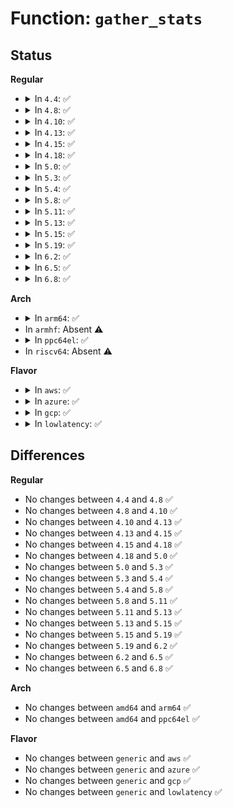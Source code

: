 # Function: <code>gather_stats</code>

## Status
<b>Regular</b>
<ul>
<li>
<details>
<summary>In <code>4.4</code>: ✅</summary>

```c
void gather_stats(struct page *page, struct numa_maps *md, int pte_dirty, long unsigned int nr_pages);
```

**Collision:** Unique Static

**Inline:** No

**Transformation:** False

**Instances:**

```
In fs/proc/task_mmu.c (ffffffff81276a00)
Location: fs/proc/task_mmu.c:1382
Inline: False
Direct callers:
  - fs/proc/task_mmu.c:gather_hugetlb_stats
  - fs/proc/task_mmu.c:gather_pte_stats
  - fs/proc/task_mmu.c:gather_pte_stats
```
**Symbols:**

```
ffffffff81276a00-ffffffff81276a79: gather_stats (STB_LOCAL)
```
</details>
</li>
<li>
<details>
<summary>In <code>4.8</code>: ✅</summary>

```c
void gather_stats(struct page *page, struct numa_maps *md, int pte_dirty, long unsigned int nr_pages);
```

**Collision:** Unique Static

**Inline:** No

**Transformation:** False

**Instances:**

```
In fs/proc/task_mmu.c (ffffffff812a46b0)
Location: fs/proc/task_mmu.c:1491
Inline: False
Direct callers:
  - fs/proc/task_mmu.c:gather_hugetlb_stats
  - fs/proc/task_mmu.c:gather_pte_stats
  - fs/proc/task_mmu.c:gather_pte_stats
```
**Symbols:**

```
ffffffff812a46b0-ffffffff812a47b8: gather_stats (STB_LOCAL)
```
</details>
</li>
<li>
<details>
<summary>In <code>4.10</code>: ✅</summary>

```c
void gather_stats(struct page *page, struct numa_maps *md, int pte_dirty, long unsigned int nr_pages);
```

**Collision:** Unique Static

**Inline:** No

**Transformation:** False

**Instances:**

```
In fs/proc/task_mmu.c (ffffffff812ba010)
Location: fs/proc/task_mmu.c:1484
Inline: False
Direct callers:
  - fs/proc/task_mmu.c:gather_hugetlb_stats
  - fs/proc/task_mmu.c:gather_pte_stats
  - fs/proc/task_mmu.c:gather_pte_stats
```
**Symbols:**

```
ffffffff812ba010-ffffffff812ba13b: gather_stats (STB_LOCAL)
```
</details>
</li>
<li>
<details>
<summary>In <code>4.13</code>: ✅</summary>

```c
void gather_stats(struct page *page, struct numa_maps *md, int pte_dirty, long unsigned int nr_pages);
```

**Collision:** Unique Static

**Inline:** No

**Transformation:** False

**Instances:**

```
In fs/proc/task_mmu.c (ffffffff812c7750)
Location: fs/proc/task_mmu.c:1496
Inline: False
Direct callers:
  - fs/proc/task_mmu.c:gather_hugetlb_stats
  - fs/proc/task_mmu.c:gather_pte_stats
  - fs/proc/task_mmu.c:gather_pte_stats
```
**Symbols:**

```
ffffffff812c7750-ffffffff812c788b: gather_stats (STB_LOCAL)
```
</details>
</li>
<li>
<details>
<summary>In <code>4.15</code>: ✅</summary>

```c
void gather_stats(struct page *page, struct numa_maps *md, int pte_dirty, long unsigned int nr_pages);
```

**Collision:** Unique Static

**Inline:** No

**Transformation:** False

**Instances:**

```
In fs/proc/task_mmu.c (ffffffff812eb350)
Location: fs/proc/task_mmu.c:1592
Inline: False
Direct callers:
  - fs/proc/task_mmu.c:gather_hugetlb_stats
  - fs/proc/task_mmu.c:gather_pte_stats
  - fs/proc/task_mmu.c:gather_pte_stats
```
**Symbols:**

```
ffffffff812eb350-ffffffff812eb49a: gather_stats (STB_LOCAL)
```
</details>
</li>
<li>
<details>
<summary>In <code>4.18</code>: ✅</summary>

```c
void gather_stats(struct page *page, struct numa_maps *md, int pte_dirty, long unsigned int nr_pages);
```

**Collision:** Unique Static

**Inline:** No

**Transformation:** False

**Instances:**

```
In fs/proc/task_mmu.c (ffffffff81318680)
Location: fs/proc/task_mmu.c:1590
Inline: False
Direct callers:
  - fs/proc/task_mmu.c:gather_hugetlb_stats
  - fs/proc/task_mmu.c:gather_pte_stats
  - fs/proc/task_mmu.c:gather_pte_stats
```
**Symbols:**

```
ffffffff81318680-ffffffff813187ca: gather_stats (STB_LOCAL)
```
</details>
</li>
<li>
<details>
<summary>In <code>5.0</code>: ✅</summary>

```c
void gather_stats(struct page *page, struct numa_maps *md, int pte_dirty, long unsigned int nr_pages);
```

**Collision:** Unique Static

**Inline:** No

**Transformation:** False

**Instances:**

```
In fs/proc/task_mmu.c (ffffffff8132f590)
Location: fs/proc/task_mmu.c:1596
Inline: False
Direct callers:
  - fs/proc/task_mmu.c:gather_hugetlb_stats
  - fs/proc/task_mmu.c:gather_pte_stats
  - fs/proc/task_mmu.c:gather_pte_stats
```
**Symbols:**

```
ffffffff8132f590-ffffffff8132f6dc: gather_stats (STB_LOCAL)
```
</details>
</li>
<li>
<details>
<summary>In <code>5.3</code>: ✅</summary>

```c
void gather_stats(struct page *page, struct numa_maps *md, int pte_dirty, long unsigned int nr_pages);
```

**Collision:** Unique Static

**Inline:** No

**Transformation:** False

**Instances:**

```
In fs/proc/task_mmu.c (ffffffff81356fe0)
Location: fs/proc/task_mmu.c:1663
Inline: False
Direct callers:
  - fs/proc/task_mmu.c:gather_hugetlb_stats
  - fs/proc/task_mmu.c:gather_pte_stats
  - fs/proc/task_mmu.c:gather_pte_stats
```
**Symbols:**

```
ffffffff81356fe0-ffffffff81357140: gather_stats (STB_LOCAL)
```
</details>
</li>
<li>
<details>
<summary>In <code>5.4</code>: ✅</summary>

```c
void gather_stats(struct page *page, struct numa_maps *md, int pte_dirty, long unsigned int nr_pages);
```

**Collision:** Unique Static

**Inline:** No

**Transformation:** False

**Instances:**

```
In fs/proc/task_mmu.c (ffffffff8136f5b0)
Location: fs/proc/task_mmu.c:1670
Inline: False
Direct callers:
  - fs/proc/task_mmu.c:gather_hugetlb_stats
  - fs/proc/task_mmu.c:gather_pte_stats
  - fs/proc/task_mmu.c:gather_pte_stats
```
**Symbols:**

```
ffffffff8136f5b0-ffffffff8136f710: gather_stats (STB_LOCAL)
```
</details>
</li>
<li>
<details>
<summary>In <code>5.8</code>: ✅</summary>

```c
void gather_stats(struct page *page, struct numa_maps *md, int pte_dirty, long unsigned int nr_pages);
```

**Collision:** Unique Static

**Inline:** No

**Transformation:** False

**Instances:**

```
In fs/proc/task_mmu.c (ffffffff813b6e00)
Location: fs/proc/task_mmu.c:1644
Inline: False
Direct callers:
  - fs/proc/task_mmu.c:gather_hugetlb_stats
  - fs/proc/task_mmu.c:gather_pte_stats
  - fs/proc/task_mmu.c:gather_pte_stats
```
**Symbols:**

```
ffffffff813b6e00-ffffffff813b6f57: gather_stats (STB_LOCAL)
```
</details>
</li>
<li>
<details>
<summary>In <code>5.11</code>: ✅</summary>

```c
void gather_stats(struct page *page, struct numa_maps *md, int pte_dirty, long unsigned int nr_pages);
```

**Collision:** Unique Static

**Inline:** No

**Transformation:** False

**Instances:**

```
In fs/proc/task_mmu.c (ffffffff813c84a0)
Location: fs/proc/task_mmu.c:1714
Inline: False
Direct callers:
  - fs/proc/task_mmu.c:gather_hugetlb_stats
  - fs/proc/task_mmu.c:gather_pte_stats
  - fs/proc/task_mmu.c:gather_pte_stats
```
**Symbols:**

```
ffffffff813c84a0-ffffffff813c85f7: gather_stats (STB_LOCAL)
```
</details>
</li>
<li>
<details>
<summary>In <code>5.13</code>: ✅</summary>

```c
void gather_stats(struct page *page, struct numa_maps *md, int pte_dirty, long unsigned int nr_pages);
```

**Collision:** Unique Static

**Inline:** No

**Transformation:** False

**Instances:**

```
In fs/proc/task_mmu.c (ffffffff813cf4e0)
Location: fs/proc/task_mmu.c:1712
Inline: False
Direct callers:
  - fs/proc/task_mmu.c:gather_hugetlb_stats
  - fs/proc/task_mmu.c:gather_pte_stats
  - fs/proc/task_mmu.c:gather_pte_stats
```
**Symbols:**

```
ffffffff813cf4e0-ffffffff813cf635: gather_stats (STB_LOCAL)
```
</details>
</li>
<li>
<details>
<summary>In <code>5.15</code>: ✅</summary>

```c
void gather_stats(struct page *page, struct numa_maps *md, int pte_dirty, long unsigned int nr_pages);
```

**Collision:** Unique Static

**Inline:** No

**Transformation:** False

**Instances:**

```
In fs/proc/task_mmu.c (ffffffff814208c0)
Location: fs/proc/task_mmu.c:1739
Inline: False
Direct callers:
  - fs/proc/task_mmu.c:gather_hugetlb_stats
  - fs/proc/task_mmu.c:gather_pte_stats
  - fs/proc/task_mmu.c:gather_pte_stats
```
**Symbols:**

```
ffffffff814208c0-ffffffff81420a15: gather_stats (STB_LOCAL)
```
</details>
</li>
<li>
<details>
<summary>In <code>5.19</code>: ✅</summary>

```c
void gather_stats(struct page *page, struct numa_maps *md, int pte_dirty, long unsigned int nr_pages);
```

**Collision:** Unique Static

**Inline:** No

**Transformation:** False

**Instances:**

```
In fs/proc/task_mmu.c (ffffffff81499620)
Location: fs/proc/task_mmu.c:1762
Inline: False
Direct callers:
  - fs/proc/task_mmu.c:gather_hugetlb_stats
  - fs/proc/task_mmu.c:gather_pte_stats
  - fs/proc/task_mmu.c:gather_pte_stats
```
**Symbols:**

```
ffffffff81499620-ffffffff814998fc: gather_stats (STB_LOCAL)
```
</details>
</li>
<li>
<details>
<summary>In <code>6.2</code>: ✅</summary>

```c
void gather_stats(struct page *page, struct numa_maps *md, int pte_dirty, long unsigned int nr_pages);
```

**Collision:** Unique Static

**Inline:** No

**Transformation:** False

**Instances:**

```
In fs/proc/task_mmu.c (ffffffff8152d7e0)
Location: fs/proc/task_mmu.c:1793
Inline: False
Direct callers:
  - fs/proc/task_mmu.c:gather_hugetlb_stats
  - fs/proc/task_mmu.c:gather_pte_stats
  - fs/proc/task_mmu.c:gather_pte_stats
```
**Symbols:**

```
ffffffff8152d7e0-ffffffff8152daf3: gather_stats (STB_LOCAL)
```
</details>
</li>
<li>
<details>
<summary>In <code>6.5</code>: ✅</summary>

```c
void gather_stats(struct page *page, struct numa_maps *md, int pte_dirty, long unsigned int nr_pages);
```

**Collision:** Unique Static

**Inline:** No

**Transformation:** False

**Instances:**

```
In fs/proc/task_mmu.c (ffffffff81565c10)
Location: fs/proc/task_mmu.c:1797
Inline: False
Direct callers:
  - fs/proc/task_mmu.c:gather_hugetlb_stats
  - fs/proc/task_mmu.c:gather_pte_stats
  - fs/proc/task_mmu.c:gather_pte_stats
```
**Symbols:**

```
ffffffff81565c10-ffffffff81565f2a: gather_stats (STB_LOCAL)
```
</details>
</li>
<li>
<details>
<summary>In <code>6.8</code>: ✅</summary>

```c
void gather_stats(struct page *page, struct numa_maps *md, int pte_dirty, long unsigned int nr_pages);
```

**Collision:** Unique Static

**Inline:** No

**Transformation:** False

**Instances:**

```
In fs/proc/task_mmu.c (ffffffff8159dbf0)
Location: fs/proc/task_mmu.c:2548
Inline: False
Direct callers:
  - fs/proc/task_mmu.c:gather_hugetlb_stats
  - fs/proc/task_mmu.c:gather_pte_stats
  - fs/proc/task_mmu.c:gather_pte_stats
```
**Symbols:**

```
ffffffff8159dbf0-ffffffff8159def5: gather_stats (STB_LOCAL)
```
</details>
</li>
</ul>
<b>Arch</b>
<ul>
<li>
<details>
<summary>In <code>arm64</code>: ✅</summary>

```c
void gather_stats(struct page *page, struct numa_maps *md, int pte_dirty, long unsigned int nr_pages);
```

**Collision:** Unique Static

**Inline:** No

**Transformation:** False

**Instances:**

```
In fs/proc/task_mmu.c (ffff800010438ca0)
Location: fs/proc/task_mmu.c:1670
Inline: False
Direct callers:
  - fs/proc/task_mmu.c:gather_hugetlb_stats
  - fs/proc/task_mmu.c:gather_pte_stats
  - fs/proc/task_mmu.c:gather_pte_stats
```
**Symbols:**

```
ffff800010438ca0-ffff800010438e6c: gather_stats (STB_LOCAL)
```
</details>
</li>
<li>
In <code>armhf</code>: Absent ⚠️
</li>
<li>
<details>
<summary>In <code>ppc64el</code>: ✅</summary>

```c
void gather_stats(struct page *page, struct numa_maps *md, int pte_dirty, long unsigned int nr_pages);
```

**Collision:** Unique Static

**Inline:** No

**Transformation:** False

**Instances:**

```
In fs/proc/task_mmu.c (c00000000054c560)
Location: fs/proc/task_mmu.c:1670
Inline: False
Direct callers:
  - fs/proc/task_mmu.c:gather_hugetlb_stats
  - fs/proc/task_mmu.c:gather_pte_stats
  - fs/proc/task_mmu.c:gather_pte_stats
```
**Symbols:**

```
c00000000054c560-c00000000054c7b8: gather_stats (STB_LOCAL)
```
</details>
</li>
<li>
In <code>riscv64</code>: Absent ⚠️
</li>
</ul>
<b>Flavor</b>
<ul>
<li>
<details>
<summary>In <code>aws</code>: ✅</summary>

```c
void gather_stats(struct page *page, struct numa_maps *md, int pte_dirty, long unsigned int nr_pages);
```

**Collision:** Unique Static

**Inline:** No

**Transformation:** False

**Instances:**

```
In fs/proc/task_mmu.c (ffffffff81367b90)
Location: fs/proc/task_mmu.c:1670
Inline: False
Direct callers:
  - fs/proc/task_mmu.c:gather_hugetlb_stats
  - fs/proc/task_mmu.c:gather_pte_stats
  - fs/proc/task_mmu.c:gather_pte_stats
```
**Symbols:**

```
ffffffff81367b90-ffffffff81367cf0: gather_stats (STB_LOCAL)
```
</details>
</li>
<li>
<details>
<summary>In <code>azure</code>: ✅</summary>

```c
void gather_stats(struct page *page, struct numa_maps *md, int pte_dirty, long unsigned int nr_pages);
```

**Collision:** Unique Static

**Inline:** No

**Transformation:** False

**Instances:**

```
In fs/proc/task_mmu.c (ffffffff81358830)
Location: fs/proc/task_mmu.c:1670
Inline: False
Direct callers:
  - fs/proc/task_mmu.c:gather_hugetlb_stats
  - fs/proc/task_mmu.c:gather_pte_stats
  - fs/proc/task_mmu.c:gather_pte_stats
```
**Symbols:**

```
ffffffff81358830-ffffffff81358990: gather_stats (STB_LOCAL)
```
</details>
</li>
<li>
<details>
<summary>In <code>gcp</code>: ✅</summary>

```c
void gather_stats(struct page *page, struct numa_maps *md, int pte_dirty, long unsigned int nr_pages);
```

**Collision:** Unique Static

**Inline:** No

**Transformation:** False

**Instances:**

```
In fs/proc/task_mmu.c (ffffffff81365660)
Location: fs/proc/task_mmu.c:1670
Inline: False
Direct callers:
  - fs/proc/task_mmu.c:gather_hugetlb_stats
  - fs/proc/task_mmu.c:gather_pte_stats
  - fs/proc/task_mmu.c:gather_pte_stats
```
**Symbols:**

```
ffffffff81365660-ffffffff813657c0: gather_stats (STB_LOCAL)
```
</details>
</li>
<li>
<details>
<summary>In <code>lowlatency</code>: ✅</summary>

```c
void gather_stats(struct page *page, struct numa_maps *md, int pte_dirty, long unsigned int nr_pages);
```

**Collision:** Unique Static

**Inline:** No

**Transformation:** False

**Instances:**

```
In fs/proc/task_mmu.c (ffffffff81378d40)
Location: fs/proc/task_mmu.c:1670
Inline: False
Direct callers:
  - fs/proc/task_mmu.c:gather_hugetlb_stats
  - fs/proc/task_mmu.c:gather_pte_stats
  - fs/proc/task_mmu.c:gather_pte_stats
```
**Symbols:**

```
ffffffff81378d40-ffffffff81378ea0: gather_stats (STB_LOCAL)
```
</details>
</li>
</ul>

## Differences
<b>Regular</b>
<ul>
<li>
No changes between <code>4.4</code> and <code>4.8</code> ✅
</li>
<li>
No changes between <code>4.8</code> and <code>4.10</code> ✅
</li>
<li>
No changes between <code>4.10</code> and <code>4.13</code> ✅
</li>
<li>
No changes between <code>4.13</code> and <code>4.15</code> ✅
</li>
<li>
No changes between <code>4.15</code> and <code>4.18</code> ✅
</li>
<li>
No changes between <code>4.18</code> and <code>5.0</code> ✅
</li>
<li>
No changes between <code>5.0</code> and <code>5.3</code> ✅
</li>
<li>
No changes between <code>5.3</code> and <code>5.4</code> ✅
</li>
<li>
No changes between <code>5.4</code> and <code>5.8</code> ✅
</li>
<li>
No changes between <code>5.8</code> and <code>5.11</code> ✅
</li>
<li>
No changes between <code>5.11</code> and <code>5.13</code> ✅
</li>
<li>
No changes between <code>5.13</code> and <code>5.15</code> ✅
</li>
<li>
No changes between <code>5.15</code> and <code>5.19</code> ✅
</li>
<li>
No changes between <code>5.19</code> and <code>6.2</code> ✅
</li>
<li>
No changes between <code>6.2</code> and <code>6.5</code> ✅
</li>
<li>
No changes between <code>6.5</code> and <code>6.8</code> ✅
</li>
</ul>
<b>Arch</b>
<ul>
<li>
No changes between <code>amd64</code> and <code>arm64</code> ✅
</li>
<li>
No changes between <code>amd64</code> and <code>ppc64el</code> ✅
</li>
</ul>
<b>Flavor</b>
<ul>
<li>
No changes between <code>generic</code> and <code>aws</code> ✅
</li>
<li>
No changes between <code>generic</code> and <code>azure</code> ✅
</li>
<li>
No changes between <code>generic</code> and <code>gcp</code> ✅
</li>
<li>
No changes between <code>generic</code> and <code>lowlatency</code> ✅
</li>
</ul>
